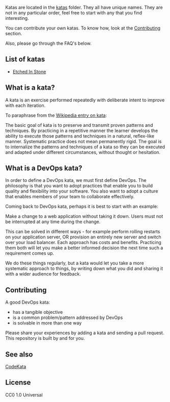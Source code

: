 Katas are located in the [katas](katas/) folder. They all have unique names. They are not in any particular order,
feel free to start with any that you find interesting.

You can contribute your own katas. To know how, look at the [Contributing](#contributing) section.

Also, please go through the FAQ's below.

## List of katas

- [Etched In Stone](katas/etched-in-stone.md)

## What is a kata?

A kata is an exercise performed repeatedly with deliberate intent to improve with each iteration.

To paraphrase from the [Wikipedia entry on kata](http://en.wikipedia.org/wiki/kata):

The basic goal of kata is to preserve and transmit proven patterns and techniques.
By practicing in a repetitive manner the learner develops the ability to execute those patterns and techniques in a natural, reflex-like manner. Systematic practice does not mean permanently rigid. The goal is to internalize the patterns and techniques of a kata so they can be executed and adapted under different circumstances, without thought or hesitation.

## What is a DevOps kata?

In order to define a DevOps kata, we must first define DevOps. The philosophy is that you want to adopt practices that enable you to build quality and flexibility into your software. You also want to adopt a culture that enables members of your team to collaborate effectively.

Coming back to DevOps kata, perhaps it is best to start with an example:

Make a change to a web application without taking it down. Users must not be interrupted at any time during the change.

This can be solved in different ways - for example perform rolling restarts on your application server, OR
provision an entirely new server and switch over your load balancer. Each approach
has costs and benefits. Practicing them both will let you make a better informed decision the next
time such a requirement comes up.

We do these things regularly, but a kata would let you take a more systematic approach to things,
by writing down what you did and sharing it with a wider audience for feedback.

## Contributing

A good DevOps kata:

- has a tangible objective
- is a common problem/pattern addressed by DevOps
- is solvable in more than one way

Please share your experiences by adding a kata and sending a pull request. This repository is built by
and for you.

## See also

[CodeKata](http://codekata.com/)

## License

CC0 1.0 Universal
